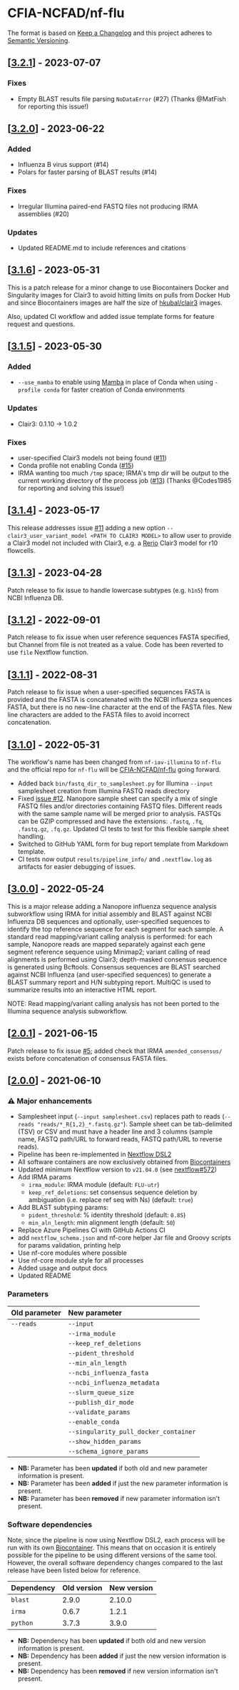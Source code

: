 # CFIA-NCFAD/nf-flu

The format is based on [Keep a Changelog](https://keepachangelog.com/en/1.0.0/)
and this project adheres to [Semantic Versioning](https://semver.org/spec/v2.0.0.html).

## [[3.2.1](https://github.com/CFIA-NCFAD/nf-flu/releases/tag/3.2.1)] - 2023-07-07

### Fixes

* Empty BLAST results file parsing `NoDataError` (#27) (Thanks @MatFish for reporting this issue!)

## [[3.2.0](https://github.com/CFIA-NCFAD/nf-flu/releases/tag/3.2.0)] - 2023-06-22

### Added

* Influenza B virus support (#14)
* Polars for faster parsing of BLAST results (#14)

### Fixes

* Irregular Illumina paired-end FASTQ files not producing IRMA assemblies (#20)

### Updates

* Updated README.md to include references and citations

## [[3.1.6](https://github.com/CFIA-NCFAD/nf-flu/releases/tag/3.1.6)] - 2023-05-31

This is a patch release for a minor change to use Biocontainers Docker and Singularity images for Clair3 to avoid hitting limits on pulls from Docker Hub and since Biocontainers images are half the size of [hkubal/clair3](https://hub.docker.com/r/hkubal/clair3/) images.

Also, updated CI workflow and added issue template forms for feature request and questions.

## [[3.1.5](https://github.com/CFIA-NCFAD/nf-flu/releases/tag/3.1.5)] - 2023-05-30

### Added

* `--use_mamba` to enable using [Mamba](https://github.com/mamba-org/mamba/) in place of Conda when using `-profile conda` for faster creation of Conda environments

### Updates

* Clair3: 0.1.10 -> 1.0.2

### Fixes

* user-specified Clair3 models not being found ([#11](https://github.com/CFIA-NCFAD/nf-flu/issues/11))
* Conda profile not enabling Conda ([#15](https://github.com/CFIA-NCFAD/nf-flu/issues/15))
* IRMA wanting too much `/tmp` space; IRMA's tmp dir will be output to the current working directory of the process job ([#13](https://github.com/CFIA-NCFAD/nf-flu/issues/13)) (Thanks @Codes1985 for reporting and solving this issue!)

## [[3.1.4](https://github.com/CFIA-NCFAD/nf-flu/releases/tag/3.1.4)] - 2023-05-17

This release addresses issue [#11](https://github.com/CFIA-NCFAD/nf-flu/issues/11) adding a new option `--clair3_user_variant_model <PATH TO CLAIR3 MODEL>` to allow user to provide a Clair3 model not included with Clair3, e.g. a [Rerio](https://github.com/nanoporetech/rerio) Clair3 model for r10 flowcells.

## [[3.1.3](https://github.com/CFIA-NCFAD/nf-flu/releases/tag/3.1.3)] - 2023-04-28

Patch release to fix issue to handle lowercase subtypes (e.g. `h1n5`) from NCBI Influenza DB.

## [[3.1.2](https://github.com/CFIA-NCFAD/nf-flu/releases/tag/3.1.2)] - 2022-09-01

Patch release to fix issue when user reference sequences FASTA specified, but Channel from file is not treated as a value. Code has been reverted to use `file` Nextflow function.

## [[3.1.1](https://github.com/CFIA-NCFAD/nf-flu/releases/tag/3.1.1)] - 2022-08-31

Patch release to fix issue when a user-specified sequences FASTA is provided and the FASTA is concatenated with the NCBI influenza sequences FASTA, but there is no new-line character at the end of the FASTA files. New line characters are added to the FASTA files to avoid incorrect concatenation.

## [[3.1.0](https://github.com/CFIA-NCFAD/nf-flu/releases/tag/3.1.0)] - 2022-05-31

The workflow's name has been changed from `nf-iav-illumina` to `nf-flu` and the official repo for `nf-flu` will be [CFIA-NCFAD/nf-flu](https://github.com/CFIA-NCFAD/nf-flu/) going forward.

* Added back `bin/fastq_dir_to_samplesheet.py` for Illumina `--input` samplesheet creation from Illumina FASTQ reads directory
* Fixed [issue #12](https://github.com/peterk87/nf-flu/issues/12). Nanopore sample sheet can specify a mix of single FASTQ files and/or directories containing FASTQ files. Different reads with the same sample name will be merged prior to analysis. FASTQs can be GZIP compressed and have the extensions: `.fastq`, `.fq`, `.fastq.gz`, `.fq.gz`. Updated CI tests to test for this flexible sample sheet handling.
* Switched to GitHub YAML form for bug report template from Markdown template.
* CI tests now output `results/pipeline_info/` and `.nextflow.log` as artifacts for easier debugging of issues.

## [[3.0.0](https://github.com/CFIA-NCFAD/nf-flu/releases/tag/3.0.0)] - 2022-05-24

This is a major release adding a Nanopore influenza sequence analysis subworkflow using IRMA for initial assembly and BLAST against NCBI Influenza DB sequences and optionally, user-specified sequences to identify the top reference sequence for each segment for each sample. A standard read mapping/variant calling analysis is performed: for each sample, Nanopore reads are mapped separately against each gene segment reference sequence using Minimap2; variant calling of read alignments is performed using Clair3; depth-masked consensus sequence is generated using Bcftools. Consensus sequences are BLAST searched against NCBI Influenza (and user-specified sequences) to generate a BLAST summary report and H/N subtyping report. MultiQC is used to summarize results into an interactive HTML report.

NOTE: Read mapping/variant calling analysis has not been ported to the Illumina sequence analysis subworkflow.

## [[2.0.1](https://github.com/CFIA-NCFAD/nf-flu/releases/tag/2.0.1)] - 2021-06-15

Patch release to fix issue [#5](https://github.com/CFIA-NCFAD/nf-flu/issues/5); added check that IRMA `amended_consensus/` exists before concatenation of consensus FASTA files.

## [[2.0.0](https://github.com/CFIA-NCFAD/nf-flu/releases/tag/2.0.0)] - 2021-06-10

### :warning: Major enhancements

* Samplesheet input (`--input samplesheet.csv`) replaces path to reads (`--reads "reads/*_R{1,2}_*.fastq.gz"`). Sample sheet can be tab-delimited (TSV) or CSV and must have a header line and 3 columns (sample name, FASTQ path/URL to forward reads, FASTQ path/URL to reverse reads).
* Pipeline has been re-implemented in [Nextflow DSL2](https://www.nextflow.io/docs/latest/dsl2.html)
* All software containers are now exclusively obtained from [Biocontainers](https://biocontainers.pro/#/registry)
* Updated minimum Nextflow version to `v21.04.0` (see [nextflow#572](https://github.com/nextflow-io/nextflow/issues/1964))
* Add IRMA params
  * `irma_module`: IRMA module (default: `FLU-utr`)
  * `keep_ref_deletions`: set consensus sequence deletion by ambiguation (i.e. replace ref seq with Ns) (default: `true`)
* Add BLAST subtyping params:
  * `pident_threshold`: % identity threshold (default: `0.85`)
  * `min_aln_length`: min alignment length (default: `50`)
* Replace Azure Pipelines CI with GitHub Actions CI
* add `nextflow_schema.json` and nf-core helper Jar file and Groovy scripts for params validation, printing help
* Use nf-core modules where possible
* Use nf-core module style for all processes
* Added usage and output docs
* Updated README

### Parameters

| Old parameter | New parameter                         |
|:--------------|:--------------------------------------|
| `--reads`     | `--input`                             |
|               | `--irma_module`                       |
|               | `--keep_ref_deletions`                |
|               | `--pident_threshold`                  |
|               | `--min_aln_length`                    |
|               | `--ncbi_influenza_fasta`              |
|               | `--ncbi_influenza_metadata`           |
|               | `--slurm_queue_size`                  |
|               | `--publish_dir_mode`                  |
|               | `--validate_params`                   |
|               | `--enable_conda`                      |
|               | `--singularity_pull_docker_container` |
|               | `--show_hidden_params`                |
|               | `--schema_ignore_params`              |

* **NB:** Parameter has been **updated** if both old and new parameter information is present.
* **NB:** Parameter has been **added** if just the new parameter information is present.
* **NB:** Parameter has been **removed** if new parameter information isn't present.

### Software dependencies

Note, since the pipeline is now using Nextflow DSL2, each process will be run with its own [Biocontainer](https://biocontainers.pro/#/registry). This means that on occasion it is entirely possible for the pipeline to be using different versions of the same tool. However, the overall software dependency changes compared to the last release have been listed below for reference.

| Dependency | Old version | New version |
|:-----------|:------------|:------------|
| `blast`    | 2.9.0       | 2.10.0      |
| `irma`     | 0.6.7       | 1.2.1       |
| `python`   | 3.7.3       | 3.9.0       |

* **NB:** Dependency has been **updated** if both old and new version information is present.
* **NB:** Dependency has been **added** if just the new version information is present.
* **NB:** Dependency has been **removed** if new version information isn't present.

